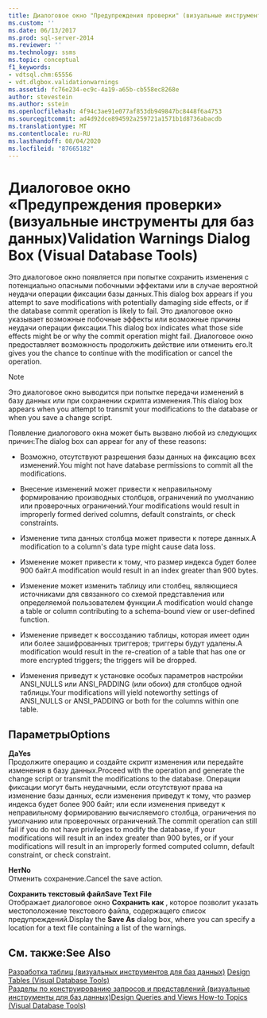 ```yaml
---
title: Диалоговое окно "Предупреждения проверки" (визуальные инструменты для баз данных) | Документация Майкрософт
ms.custom: ''
ms.date: 06/13/2017
ms.prod: sql-server-2014
ms.reviewer: ''
ms.technology: ssms
ms.topic: conceptual
f1_keywords:
- vdtsql.chm:65556
- vdt.dlgbox.validationwarnings
ms.assetid: fc76e234-ec9c-4a19-a65b-cb558ec8268e
author: stevestein
ms.author: sstein
ms.openlocfilehash: 4f94c3ae91e077af853db949847bc8448f6a4753
ms.sourcegitcommit: ad4d92dce894592a259721a1571b1d8736abacdb
ms.translationtype: MT
ms.contentlocale: ru-RU
ms.lasthandoff: 08/04/2020
ms.locfileid: "87665182"
---
```

# <a name="validation-warnings-dialog-box-visual-database-tools"></a><span data-ttu-id="08555-102">Диалоговое окно «Предупреждения проверки» (визуальные инструменты для баз данных)</span><span class="sxs-lookup"><span data-stu-id="08555-102">Validation Warnings Dialog Box (Visual Database Tools)</span></span>
  <span data-ttu-id="08555-103">Это диалоговое окно появляется при попытке сохранить изменения с потенциально опасными побочными эффектами или в случае вероятной неудачи операции фиксации базы данных.</span><span class="sxs-lookup"><span data-stu-id="08555-103">This dialog box appears if you attempt to save modifications with potentially damaging side effects, or if the database commit operation is likely to fail.</span></span> <span data-ttu-id="08555-104">Это диалоговое окно указывает возможные побочные эффекты или возможные причины неудачи операции фиксации.</span><span class="sxs-lookup"><span data-stu-id="08555-104">This dialog box indicates what those side effects might be or why the commit operation might fail.</span></span> <span data-ttu-id="08555-105">Диалоговое окно предоставляет возможность продолжить действие или отменить его.</span><span class="sxs-lookup"><span data-stu-id="08555-105">It gives you the chance to continue with the modification or cancel the operation.</span></span>  
  
> [!NOTE]  
>  <span data-ttu-id="08555-106">Это диалоговое окно выводится при попытке передачи изменений в базу данных или при сохранении скрипта изменения.</span><span class="sxs-lookup"><span data-stu-id="08555-106">This dialog box appears when you attempt to transmit your modifications to the database or when you save a change script.</span></span>  
  
 <span data-ttu-id="08555-107">Появление диалогового окна может быть вызвано любой из следующих причин:</span><span class="sxs-lookup"><span data-stu-id="08555-107">The dialog box can appear for any of these reasons:</span></span>  
  
-   <span data-ttu-id="08555-108">Возможно, отсутствуют разрешения базы данных на фиксацию всех изменений.</span><span class="sxs-lookup"><span data-stu-id="08555-108">You might not have database permissions to commit all the modifications.</span></span>  
  
-   <span data-ttu-id="08555-109">Внесение изменений может привести к неправильному формированию производных столбцов, ограничений по умолчанию или проверочных ограничений.</span><span class="sxs-lookup"><span data-stu-id="08555-109">Your modifications would result in improperly formed derived columns, default constraints, or check constraints.</span></span>  
  
-   <span data-ttu-id="08555-110">Изменение типа данных столбца может привести к потере данных.</span><span class="sxs-lookup"><span data-stu-id="08555-110">A modification to a column's data type might cause data loss.</span></span>  
  
-   <span data-ttu-id="08555-111">Изменение может привести к тому, что размер индекса будет более 900 байт.</span><span class="sxs-lookup"><span data-stu-id="08555-111">A modification would result in an index greater than 900 bytes.</span></span>  
  
-   <span data-ttu-id="08555-112">Изменение может изменить таблицу или столбец, являющиеся источниками для связанного со схемой представления или определяемой пользователем функции.</span><span class="sxs-lookup"><span data-stu-id="08555-112">A modification would change a table or column contributing to a schema-bound view or user-defined function.</span></span>  
  
-   <span data-ttu-id="08555-113">Изменение приведет к воссозданию таблицы, которая имеет один или более зашифрованных триггеров; триггеры будут удалены.</span><span class="sxs-lookup"><span data-stu-id="08555-113">A modification would result in the re-creation of a table that has one or more encrypted triggers; the triggers will be dropped.</span></span>  
  
-   <span data-ttu-id="08555-114">Изменения приведут к установке особых параметров настройки ANSI_NULLS или ANSI_PADDING (или обоих) для столбцов одной таблицы.</span><span class="sxs-lookup"><span data-stu-id="08555-114">Your modifications will yield noteworthy settings of ANSI_NULLS or ANSI_PADDING or both for the columns within one table.</span></span>  
  
## <a name="options"></a><span data-ttu-id="08555-115">Параметры</span><span class="sxs-lookup"><span data-stu-id="08555-115">Options</span></span>  
 <span data-ttu-id="08555-116">**Да**</span><span class="sxs-lookup"><span data-stu-id="08555-116">**Yes**</span></span>  
 <span data-ttu-id="08555-117">Продолжите операцию и создайте скрипт изменения или передайте изменения в базу данных.</span><span class="sxs-lookup"><span data-stu-id="08555-117">Proceed with the operation and generate the change script or transmit the modifications to the database.</span></span> <span data-ttu-id="08555-118">Операции фиксации могут быть неудачными, если отсутствуют права на изменение базы данных, если изменения приведут к тому, что размер индекса будет более 900 байт; или если изменения приведут к неправильному формированию вычисляемого столбца, ограничения по умолчанию или проверочных ограничений.</span><span class="sxs-lookup"><span data-stu-id="08555-118">The commit operation can still fail if you do not have privileges to modify the database, if your modifications will result in an index greater than 900 bytes, or if your modifications will result in an improperly formed computed column, default constraint, or check constraint.</span></span>  
  
 <span data-ttu-id="08555-119">**Нет**</span><span class="sxs-lookup"><span data-stu-id="08555-119">**No**</span></span>  
 <span data-ttu-id="08555-120">Отменить сохранение.</span><span class="sxs-lookup"><span data-stu-id="08555-120">Cancel the save action.</span></span>  
  
 <span data-ttu-id="08555-121">**Сохранить текстовый файл**</span><span class="sxs-lookup"><span data-stu-id="08555-121">**Save Text File**</span></span>  
 <span data-ttu-id="08555-122">Отображает диалоговое окно **Сохранить как** , которое позволит указать местоположение текстового файла, содержащего список предупреждений.</span><span class="sxs-lookup"><span data-stu-id="08555-122">Display the **Save As** dialog box, where you can specify a location for a text file containing a list of the warnings.</span></span>  
  
## <a name="see-also"></a><span data-ttu-id="08555-123">См. также:</span><span class="sxs-lookup"><span data-stu-id="08555-123">See Also</span></span>  
 <span data-ttu-id="08555-124">[Разработка таблиц &#40;визуальных инструментов для баз данных&#41;](visual-database-tools.md) </span><span class="sxs-lookup"><span data-stu-id="08555-124">[Design Tables &#40;Visual Database Tools&#41;](visual-database-tools.md) </span></span>  
 [<span data-ttu-id="08555-125">Разделы по конструированию запросов и представлений (визуальные инструменты для баз данных)</span><span class="sxs-lookup"><span data-stu-id="08555-125">Design Queries and Views How-to Topics &#40;Visual Database Tools&#41;</span></span>](design-queries-and-views-how-to-topics-visual-database-tools.md)  
  
  
